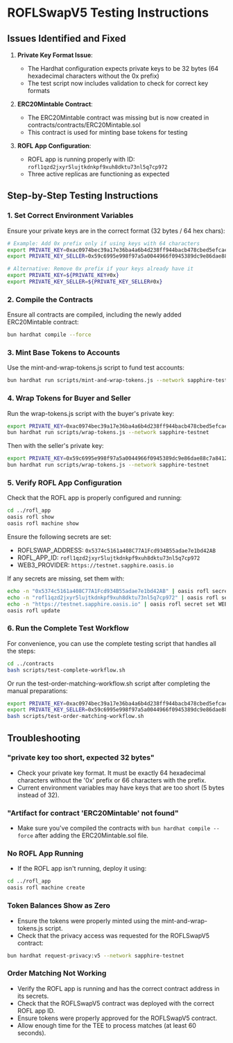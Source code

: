 # ROFLSwapV5 Testing Instructions

## Issues Identified and Fixed

1. **Private Key Format Issue**: 
   - The Hardhat configuration expects private keys to be 32 bytes (64 hexadecimal characters without the 0x prefix)
   - The test script now includes validation to check for correct key formats

2. **ERC20Mintable Contract**: 
   - The ERC20Mintable contract was missing but is now created in contracts/contracts/ERC20Mintable.sol
   - This contract is used for minting base tokens for testing

3. **ROFL App Configuration**:
   - ROFL app is running properly with ID: `rofl1qzd2jxyr5lujtkdnkpf9xuh8dktu73nl5q7cp972`
   - Three active replicas are functioning as expected

## Step-by-Step Testing Instructions

### 1. Set Correct Environment Variables

Ensure your private keys are in the correct format (32 bytes / 64 hex chars):

```bash
# Example: Add 0x prefix only if using keys with 64 characters
export PRIVATE_KEY=0xac0974bec39a17e36ba4a6b4d238ff944bacb478cbed5efcae784d7bf4f2ff80  # Example key, DO NOT USE in production
export PRIVATE_KEY_SELLER=0x59c6995e998f97a5a0044966f0945389dc9e86dae88c7a8412f4603b6b78690d  # Example key, DO NOT USE in production

# Alternative: Remove 0x prefix if your keys already have it
export PRIVATE_KEY=${PRIVATE_KEY#0x}
export PRIVATE_KEY_SELLER=${PRIVATE_KEY_SELLER#0x}
```

### 2. Compile the Contracts

Ensure all contracts are compiled, including the newly added ERC20Mintable contract:

```bash
bun hardhat compile --force
```

### 3. Mint Base Tokens to Accounts

Use the mint-and-wrap-tokens.js script to fund test accounts:

```bash
bun hardhat run scripts/mint-and-wrap-tokens.js --network sapphire-testnet
```

### 4. Wrap Tokens for Buyer and Seller

Run the wrap-tokens.js script with the buyer's private key:

```bash
export PRIVATE_KEY=0xac0974bec39a17e36ba4a6b4d238ff944bacb478cbed5efcae784d7bf4f2ff80
bun hardhat run scripts/wrap-tokens.js --network sapphire-testnet
```

Then with the seller's private key:

```bash
export PRIVATE_KEY=0x59c6995e998f97a5a0044966f0945389dc9e86dae88c7a8412f4603b6b78690d
bun hardhat run scripts/wrap-tokens.js --network sapphire-testnet
```

### 5. Verify ROFL App Configuration

Check that the ROFL app is properly configured and running:

```bash
cd ../rofl_app
oasis rofl show
oasis rofl machine show
```

Ensure the following secrets are set:
- ROFLSWAP_ADDRESS: `0x5374c5161a408C77A1Fcd934B55adae7e1bd42AB`
- ROFL_APP_ID: `rofl1qzd2jxyr5lujtkdnkpf9xuh8dktu73nl5q7cp972`
- WEB3_PROVIDER: `https://testnet.sapphire.oasis.io`

If any secrets are missing, set them with:

```bash
echo -n "0x5374c5161a408C77A1Fcd934B55adae7e1bd42AB" | oasis rofl secret set ROFLSWAP_ADDRESS -
echo -n "rofl1qzd2jxyr5lujtkdnkpf9xuh8dktu73nl5q7cp972" | oasis rofl secret set ROFL_APP_ID -
echo -n "https://testnet.sapphire.oasis.io" | oasis rofl secret set WEB3_PROVIDER -
oasis rofl update
```

### 6. Run the Complete Test Workflow

For convenience, you can use the complete testing script that handles all the steps:

```bash
cd ../contracts
bash scripts/test-complete-workflow.sh
```

Or run the test-order-matching-workflow.sh script after completing the manual preparations:

```bash
export PRIVATE_KEY=0xac0974bec39a17e36ba4a6b4d238ff944bacb478cbed5efcae784d7bf4f2ff80
export PRIVATE_KEY_SELLER=0x59c6995e998f97a5a0044966f0945389dc9e86dae88c7a8412f4603b6b78690d
bash scripts/test-order-matching-workflow.sh
```

## Troubleshooting

### "private key too short, expected 32 bytes"
- Check your private key format. It must be exactly 64 hexadecimal characters without the '0x' prefix or 66 characters with the prefix.
- Current environment variables may have keys that are too short (5 bytes instead of 32).

### "Artifact for contract 'ERC20Mintable' not found"
- Make sure you've compiled the contracts with `bun hardhat compile --force` after adding the ERC20Mintable.sol file.

### No ROFL App Running
- If the ROFL app isn't running, deploy it using:
```bash
cd ../rofl_app
oasis rofl machine create
```

### Token Balances Show as Zero
- Ensure the tokens were properly minted using the mint-and-wrap-tokens.js script.
- Check that the privacy access was requested for the ROFLSwapV5 contract:
```bash
bun hardhat request-privacy:v5 --network sapphire-testnet
```

### Order Matching Not Working
- Verify the ROFL app is running and has the correct contract address in its secrets.
- Check that the ROFLSwapV5 contract was deployed with the correct ROFL app ID.
- Ensure tokens were properly approved for the ROFLSwapV5 contract.
- Allow enough time for the TEE to process matches (at least 60 seconds). 